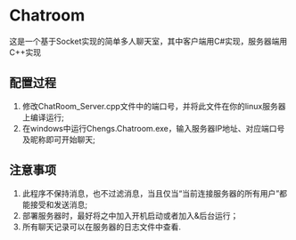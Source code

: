 # Chatroom
这是一个基于Socket实现的简单多人聊天室，其中客户端用C#实现，服务器端用C++实现

## 配置过程
1. 修改ChatRoom_Server.cpp文件中的端口号，并将此文件在你的linux服务器上编译运行;
2. 在windows中运行Chengs.Chatroom.exe，输入服务器IP地址、对应端口号及昵称即可开始聊天;

## 注意事项
1. 此程序不保持消息，也不过滤消息，当且仅当“当前连接服务器的所有用户”都能接受和发送消息;
2. 部署服务器时，最好将之中加入开机启动或者加入&后台运行；
3. 所有聊天记录可以在服务器的日志文件中查看.
